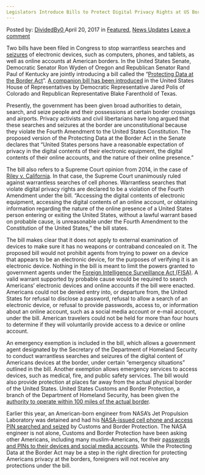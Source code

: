 ```yaml
---
Legislators Introduce Bills to Protect Digital Privacy Rights at US Borders
---
```

<article class="post-listing post-19290 post type-post status-publish format-standard has-post-thumbnail hentry  tag-bills tag-borders tag-digital tag-introduce tag-legislators tag-privacy tag-protect tag-rights">
    <div class="post-inner">
        <span>Posted by: <a href="https://www.deepdotweb.com/author/dividedby0/" title="">DividedBy0 </a></span>
    <span>April 20, 2017</span>
    <span>in <a href="https://www.deepdotweb.com/category/deepdot-news/" rel="category tag">Featured</a>, <a href="https://www.deepdotweb.com/category/news-updates/" rel="category tag">News Updates</a></span>
    <span><a href="https://www.deepdotweb.com/2017/04/20/legislators-introduce-bills-protect-digital-privacy-rights-us-borders/#respond">Leave a comment</a></span>
    </p>
    <div class="clear"></div>
    <div class="entry">
    <p>Two bills have been filed in Congress to stop warrantless searches and <a href="https://www.deepdotweb.com/2015/06/15/customs-seizures/">seizures</a> of electronic devices, such as computers, phones, and tablets, as well as online accounts at American borders. In the United States Senate, Democratic Senator Ron Wyden of Oregon and Republican Senator Rand Paul of Kentucky are jointly introducing a bill called the “<a href="https://www.wyden.senate.gov/download/?id=9CDE0A37-24DD-4D05-B199-C7E160CAA088&amp;download=1">Protecting Data at the Border Act</a>”. <a href="https://theintercept.com/2017/04/04/lawmakers-move-to-stop-warrantless-cell-phone-searches-at-the-u-s-border/">A companion bill has been introduced</a> in the United States House of Representatives by Democratic Representative Jared Polis of Colorado and Republican Representative Blake Farenthold of Texas.</p>
    <p>Presently, the government has been given broad authorities to detain, search, and seize people and their possessions at certain border crossings and airports. Privacy activists and civil libertarians have long argued that these searches and seizures at the border are unconstitutional because they violate the Fourth Amendment to the United States Constitution. The proposed version of the Protecting Data at the Border Act in the Senate declares that “United States persons have a reasonable expectation of privacy in the digital contents of their electronic equipment, the digital contents of their online accounts, and the nature of their online presence.”</p>
    <p>The bill also refers to a Supreme Court opinion from 2014, in the case of <a href="https://epic.org/amicus/cell-phone/riley/">Riley v. California</a>. In that case, the Supreme Court unanimously ruled against warrantless searches of cell phones. Warrantless searches that violate digital privacy rights are declared to be a violation of the Fourth Amendment under the bill. “Accessing the digital contents of electronic equipment, accessing the digital contents of an online account, or obtaining information regarding the nature of the online presence of a United States person entering or exiting the United States, without a lawful warrant based on probable cause, is unreasonable under the Fourth Amendment to the Constitution of the United States,” the bill states.</p>
    <p>The bill makes clear that it does not apply to external examination of devices to make sure it has no weapons or contraband concealed on it. The proposed bill would not prohibit agents from trying to power on a device that appears to be an electronic device, for the purposes of verifying it is an electronic device. Nothing in the bill is meant to limit the powers granted to government agents under the <a href="https://www.deepdotweb.com/2017/03/16/white-house-opposes-fisa-surveillance-reform/">Foreign Intelligence Surveillance Act (FISA)</a>. A valid warrant supported by probable cause would be required to search Americans’ electronic devices and online accounts if the bill were enacted. Americans could not be denied entry into, or departure from, the United States for refusal to disclose a password, refusal to allow a search of an electronic device, or refusal to provide passwords, access to, or information about an online account, such as a social media account or e-mail account, under the bill. American travelers could not be held for more than four hours to determine if they will voluntarily provide access to a device or online account.</p>
    <p>An emergency exemption is included in the bill, which allows a government agent designated by the Secretary of the Department of Homeland Security to conduct warrantless searches and seizures of the digital content of Americans devices at the border, under certain “emergency situations” outlined in the bill. Another exemption allows emergency services to access devices, such as medical, fire, and public safety services. The bill would also provide protection at places far away from the actual physical border of the United States. United States Customs and Border Protection, a branch of the Department of Homeland Security, has been given the <a href="https://www.aclu.org/other/constitution-100-mile-border-zone">authority to operate within 100 miles of the actual border</a>.</p>
    <p>Earlier this year, an American-born engineer from NASA’s Jet Propulsion Laboratory was detained and had his <a href="http://www.theverge.com/2017/2/12/14583124/nasa-sidd-bikkannavar-detained-cbp-phone-search-trump-travel-ban">NASA-issued cell phone and access PIN searched and seized</a> by Customs and Border Protection. The NASA engineer is not alone, Customs and Border Protection have been asking other Americans, including many muslim-Americans, for their p<a href="https://www.theatlantic.com/technology/archive/2017/02/give-us-your-passwords/516315/">asswords and PINs to their devices and social media accounts</a>. While the Protecting Data at the Border Act may be a step in the right direction for protecting Americans privacy at the borders, foreigners will not receive any protections under the bill.</p>
    </div>
    <span style="display:none"><a href="https://www.deepdotweb.com/tag/bills/" rel="tag">bills</a> <a href="https://www.deepdotweb.com/tag/borders/" rel="tag">borders</a> <a href="https://www.deepdotweb.com/tag/digital/" rel="tag">digital</a> <a href="https://www.deepdotweb.com/tag/introduce/" rel="tag">introduce</a> <a href="https://www.deepdotweb.com/tag/legislators/" rel="tag">legislators</a> <a href="https://www.deepdotweb.com/tag/privacy/" rel="tag">privacy</a> <a href="https://www.deepdotweb.com/tag/protect/" rel="tag">protect</a> <a href="https://www.deepdotweb.com/tag/rights/" rel="tag">rights</a></span> <span style="display:none" class="updated">2017-04-20</span>
    <div style="display:none" class="vcard author" itemprop="author" itemscope itemtype="http://schema.org/Person"><strong class="fn" itemprop="name"><a href="https://www.deepdotweb.com/author/dividedby0/" title="Posts by DividedBy0" rel="author">DividedBy0</a></strong></div>
    </div>
</article>

